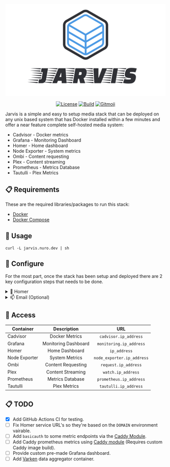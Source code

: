 <div align="center">
    <img src="./.github/assets/logo.png" />

  [![License](https://img.shields.io/badge/-mit-blue.svg?longCache=true&style=for-the-badge)](https://github.com/nurodev/jarvis/blob/master/LICENSE)
  [![Build](https://img.shields.io/github/workflow/status/nurodev/jarvis/%F0%9F%9A%80%20Deploy?label=%20&logo=github&logoColor=white&style=for-the-badge)](https://github.com/NuroDev/jarvis/actions?query=workflow%3A%22%F0%9F%9A%80+Deploy%22) 
  [![Gitmoji](https://img.shields.io/badge/-%20%F0%9F%98%9C-FFDD67.svg?longCache=true&style=for-the-badge)](https://gitmoji.carloscuesta.me/) 
</div>

Jarvis is a simple and easy to setup media stack that can be deployed on any unix based system that has Docker installed within a few minutes and offer a near feature complete self-hosted media system:

- Cadvisor - Docker metrics
- Grafana - Monitoring Dashboard
- Homer - Home dashboard
- Node Exporter - System metrics
- Ombi - Content requesting
- Plex - Content streaming
- Prometheus - Metrics Database
- Tautulli - Plex Metrics

## 📋 Requirements
These are the required libraries/packages to run this stack:
 - [Docker](https://docker.com)
 - [Docker Compose](https://docs.docker.com/compose/)

## 🚀 Usage
```shell
curl -L jarvis.nuro.dev | sh
```

## 🔧 Configure
For the most part, once the stack has been setup and deployed there are 2 key configuration steps that needs to be done.


<details>
  <summary>🏡 Homer</summary>
  
  The first step is to modify the Homer config file. This can be found under `config/homer/config.yml`.

  In here you can modify your home dashboard with whatever links or customization you like. A number of service links have already been provided, however there is one key configration requirement and that is to modify the URL's set for each service to be the domain of your choice.

</details>

<details>
  <summary>📫 Email (Optional)</summary>
  
  To generate a certificate from Let's Encrypt, an email address is required. As such in the `Caddyfile` a placeholder `email` global variable has been provided but commented out. Uncomment the variable by removing the `#` and entering your email address.

  You can also optionally modify the `acme_ca` URL, which specifies the URL to the ACME CA's directory. However it is recommended to leave this to the default Let's Encrypt production endpoint unless you require the use of the Let's Encrypt [staging or development endpoints](https://letsencrypt.org/docs/staging-environment/).

</details>

## 🔑 Access
| Container	        | Description                | URL                              |
| ------------------|:--------------------------:|:--------------------------------:|
| Cadvisor	        | Docker Metrics             | `cadvisor.ip_address`            |
| Grafana	          | Monitoring Dashboard       | `monitoring.ip_address`          |
| Homer 	          | Home Dashboard             | `ip_address`                     |
| Node Exporter     | System Metrics             | `node_exporter.ip_address`       |
| Ombi		          | Content Requesting         | `request.ip_address`             |
| Plex              | Content Streaming          | `watch.ip_address`               |
| Prometheus        | Metrics Database           | `prometheus.ip_address`          |
| Tautulli          | Plex Metrics               | `tautulli.ip_address`            |

## 📋 TODO

- [x] Add GitHub Actions CI for testing.
- [ ] Fix Homer service URL's so they're based on the `DOMAIN` environment vairable.
- [ ] Add `basicauth` to some metric endpoints via the [Caddy Module](https://caddyserver.com/docs/caddyfile/directives/basicauth).
- [ ] Add Caddy prometheus metrics using [Caddy module](https://github.com/hairyhenderson/caddyprom) (Requires custom Caddy image build).
- [ ] Provide custom pre-made Grafana dashboard.
- [ ] Add [Varken](https://github.com/Boerderij/Varken) data aggregator container.
